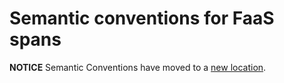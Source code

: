 # Semantic conventions for FaaS spans

**NOTICE** Semantic Conventions have moved to a
[new location](http://github.com/open-telemetry/semantic-conventions).
